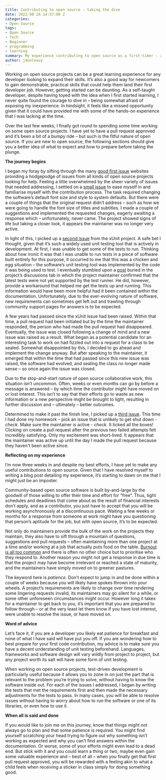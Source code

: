 ```yaml
---
title: Contributing to open source - taking the dive
date: 2022-08-26 14:57:00 Z
categories:
- Open Source
tags:
- Open Source
- Tech
- Beginner
- programming
- learning
summary: My experience contributing to open source as a first-timer - along with some thoughts for those that are looking to take part but are unsure of what to expect.
author: jdunleavy
---
```


Working on open source projects can be a great learning experience for any developer looking to expand their skills. It’s also a good way for newcomers to gain demonstrable, practical skills that could help them land their first developer job. However, getting started can be daunting. As a self-taught developer, despite having toyed with the idea when I first started learning, I never quite found the courage to dive in – being somewhat afraid of exposing my inexperience. In hindsight, it feels like a missed opportunity given that it could have provided me with some of the hands-on experience that I was lacking at the time. 

Over the last few weeks, I finally got round to spending some time working on some open source projects. I have yet to have a pull request approved and it’s been a bit of a bumpy ride – but such is the fitful nature of open source. If you are new to open source, the following sections should give you a better idea of what to expect and how to prepare before taking the plunge.

**The journey begins**

I began my foray by sifting through the many [good first issue](https://catalins.tech/find-open-source-projects-to-contribute-as-a-beginner) websites providing a hodgepodge of issues from all kinds of open source projects looking for help. Feeling a little overwhelmed by the sheer variety of issues that needed addressing, I settled on a [small issue](https://github.com/oxyplot/oxyplot/issues/1469) to ease myself in and familiarise myself with the contribution process. The task required changing the software’s default font size and style to system defaults. But there were a couple of things that the original request didn’t address – such as how we were going to handle the font size of titles and subtitles. I made a couple of suggestions and implemented the requested changes, eagerly awaiting a response which – unfortunately, never came. The project showed signs of life but taking a closer look, it appears the maintainer was no longer very active.

In light of this, I picked up a [second issue](https://github.com/xunit/xunit/issues/1963) from the xUnit project. A safe bet I thought, given that it’s such a widely used unit testing tool that is actively in development. At first, I was unable to get some of the tests to run. Thinking about how ironic it was that I was unable to run tests in a piece of software built entirely for this purpose, it occurred to me that this was a chicken and egg situation – the software’s unit testing tool was implemented by the code it was being used to test. I eventually stumbled upon a [post](https://github.com/xunit/xunit/discussions/2328) buried in the project’s discussions tab in which the project maintainer confirmed that the latest tests were not yet supported by the test runner. He did, however, provide a workaround that helped me get the tests up and running. This information would have been more helpful had it been contained within the documentation. Unfortunately, due to the ever-evolving nature of software, new requirements can sometimes get left out and trawling through community support pages for answers is to be expected.

A few years had passed since the xUnit issue had been raised. Within that time, a pull request had been initiated but by the time the maintainer responded, the person who had made the pull request had disappeared. Eventually, the issue was closed following a change of mind and a new issue was raised as a result. What began as a potential candidate for an interesting task to work on had fizzled out into a request for a class to be sealed. Somewhat disappointed by this, I decided to go ahead and implement the change anyway. But after speaking to the maintainer, it emerged that within the time that had passed since this new issue was raised, the software had evolved, and sealing the class no longer made sense – so once again the issue was closed. 

Due to the stop-and-start nature of open source collaborative work, this situation isn’t uncommon. Often, weeks or even months can go by before a message is answered – by which time the contributor might have moved on or lost interest. This isn’t to say that their efforts go to waste as new information or a new perspective might be brought to light, resulting in further discussion and – ultimately – better outcomes. 

Determined to make it past the finish line, I picked up a [third issue](https://github.com/cake-build/cake/issues/1852). This time I had done my homework – pick an issue that is unlikely to get shut down - *check*. Make sure the maintainer is active - *check*. It ticked all the boxes! Clicking on create a pull request after the previous two failed attempts felt incredibly satisfying. Only my excitement was short-lived. It appears that the maintainer was active up until the day I made the pull request because they haven't been active since.

**Reflecting on my experience**

I’m now three weeks in and despite my best efforts, I have yet to make any useful contributions to open source. Given that I have resolved myself to writing a blog post detailing my experience, it’s starting to dawn on me that I might just be an imposter.

Community-based open source software is built by-and-large by the goodwill of those willing to offer their time and effort for “free”. Thus, tight schedules and deadlines that come about as the result of financial interests don’t apply, and as a contributor, you just have to accept that you will be working asynchronously at a discontinuous pace. Waiting a few weeks or months for a response from someone at work might have you questioning that person’s aptitude for the job, but with open source, it’s to be expected. 

Not only do maintainers provide the bulk of the work on the projects they maintain, they also have to sift through a mountain of questions, suggestions and pull requests – often maintaining more than one project at a time and/or working at a job that actually puts food on the table. [Burnout is all too common](https://www.jeffgeerling.com/blog/2022/burden-open-source-maintainer) and there is often no other choice but to prioritise who they respond to. Another reason you might not get a response in due time is that the project may have become irrelevant or reached a state of maturity, and the maintainers have simply moved on to greener pastures.

The keyword here is *patience*. Don’t expect to jump in and be done within a couple of weeks because you will likely have spokes thrown into your wheels. A project’s requirements are likely to change over time rendering some lingering requests invalid, its maintainers may go silent for a while, or some other unforeseen circumstances might occur. However long it takes for a maintainer to get back to you, it’s important that you are prepared to follow through – or at the very least let them know if you have lost interest, were unable to resolve the issue, or have moved on.

**Word of advice**

Let’s face it, if you are a developer you likely eat patience for breakfast and none of what I have said will have put you off. If you are wondering how to best prepare for your first code contribution, my advice is to make sure you have a decent understanding of unit testing beforehand. Languages, frameworks and software design will vary wildly from project to project, but any project worth its salt will have some form of unit testing.

When working on open source projects, test-driven development is particularly useful because it allows you to zone in on just the part that is relevant to the problem you’re trying to solve, without having to know the software inside out. For each of the issues I addressed, I began by writing the tests that met the requirements first and then made the necessary adjustments for the tests to pass. In many cases, you will be able to resolve issues without having to worry about how to run the software or one of its libraries, or even how to use it.

**When all is said and done**

If you would like to join me on this journey, know that things might not always go to plan and that some patience is required. You might find yourself scratching your head trying to figure out why something isn’t working as expected and why you can’t find answers within the documentation. Or worse, some of your efforts might even lead to a dead end. But stick with it and you could learn a thing or two, maybe even gain some valuable experience and – best of all – when you finally get that first pull request approved, you will be rewarded with a feeling akin to what a child feels when receiving a sticker in class simply for doing something good. 




